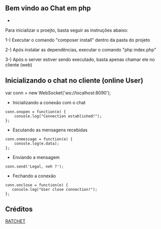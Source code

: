 ## Bem vindo ao Chat em php
-

Para inicializar o proejto, basta seguir as instruções abaixo:

1-) Executar o comando "composer install" dentro da pasta do projeto 

2-) Após instalar as dependências, executar o comando "php index.php"

3-) Após o server estiver sendo executado, basta apenas chamar ele no cliente (web)


## Inicializando o chat no cliente (online User)

var conn = new WebSocket('ws://localhost:8090');

- Inicializando a conexão com o chat
```
conn.onopen = function(e) {
    console.log("Connection established!");
};
```
- Escutando as mensagens recebidas
```
conn.onmessage = function(e) {
    console.log(e.data);
};
```
- Enviando a mensagem
```
conn.send('Legal, neh ?');
```
- Fechando a conexão
```
conn.onclose = function(e) {
   console.log("User close connection!");
};
```
## Créditos

[RATCHET](http://socketo.me)
